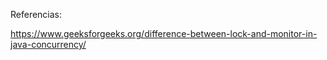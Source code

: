Referencias:

https://www.geeksforgeeks.org/difference-between-lock-and-monitor-in-java-concurrency/